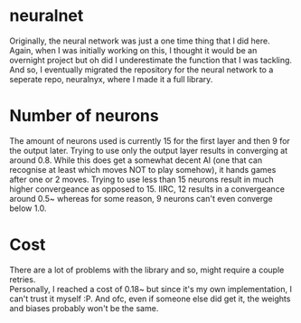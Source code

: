 # neuralnet
Originally, the neural network was just a one time thing that I did here. 
Again, when I was initially working on this, I thought it would be an overnight 
project but oh did I underestimate the function that I was tackling. And so, I 
eventually migrated the repository for the neural network to a seperate repo, 
neuralnyx, where I made it a full library.

# Number of neurons
The amount of neurons used is currently 15 for the first layer and then 9 for the 
output later. Trying to use only the output layer results in converging at around 0.8. 
While this does get a somewhat decent AI (one that can recognise at least which moves NOT 
to play somehow), it hands games after one or 2 moves. Trying to use less than 15 neurons 
result in much higher convergeance as opposed to 15. IIRC, 12 results in a convergeance around 
0.5~ whereas for some reason, 9 neurons can't even converge below 1.0.

# Cost
There are a lot of problems with the library and so, might require a couple retries.  
Personally, I reached a cost of 0.18~ but since it's my own implementation, I can't trust 
it myself :P. And ofc, even if someone else did get it, the weights and biases probably 
won't be the same.